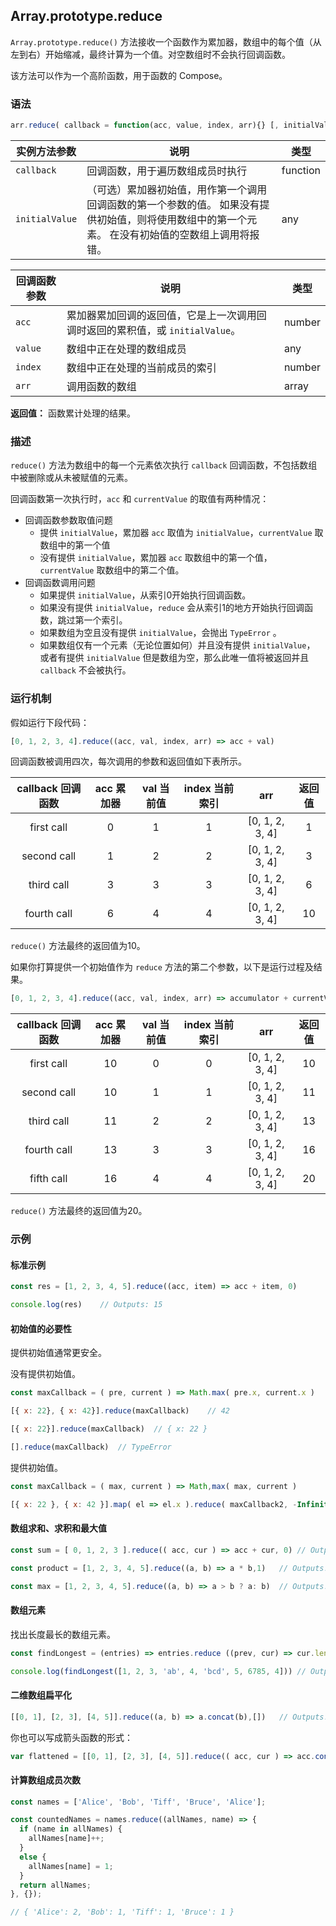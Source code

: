 ## Array.prototype.reduce

`Array.prototype.reduce()` 方法接收一个函数作为累加器，数组中的每个值（从左到右）开始缩减，最终计算为一个值。对空数组时不会执行回调函数。

该方法可以作为一个高阶函数，用于函数的 Compose。

### 语法

```javascript
arr.reduce( callback = function(acc, value, index, arr){} [, initialValue ] )
```

| 实例方法参数   | 说明                                                         | 类型     |
| -------------- | ------------------------------------------------------------ | -------- |
| `callback`     | 回调函数，用于遍历数组成员时执行                             | function |
| `initialValue` | （可选）累加器初始值，用作第一个调用回调函数的第一个参数的值。 如果没有提供初始值，则将使用数组中的第一个元素。 在没有初始值的空数组上调用将报错。 | any      |

| 回调函数参数 | 说明                                                         | 类型   |
| ------------ | ------------------------------------------------------------ | ------ |
| `acc`        | 累加器累加回调的返回值，它是上一次调用回调时返回的累积值，或 `initialValue`。 | number |
| `value`      | 数组中正在处理的数组成员                                     | any    |
| `index`      | 数组中正在处理的当前成员的索引                               | number |
| `arr`        | 调用函数的数组                                               | array  |

**返回值：** 函数累计处理的结果。

### 描述

`reduce()` 方法为数组中的每一个元素依次执行 `callback` 回调函数，不包括数组中被删除或从未被赋值的元素。

回调函数第一次执行时，`acc` 和 `currentValue` 的取值有两种情况：

- 回调函数参数取值问题
  - 提供 `initialValue`，累加器 `acc` 取值为 `initialValue`，`currentValue` 取数组中的第一个值
  - 没有提供 `initialValue`，累加器 `acc` 取数组中的第一个值，`currentValue` 取数组中的第二个值。
- 回调函数调用问题
  - 如果提供 `initialValue`，从索引0开始执行回调函数。
  - 如果没有提供 `initialValue`，`reduce` 会从索引1的地方开始执行回调函数，跳过第一个索引。
  - 如果数组为空且没有提供 `initialValue`，会抛出 `TypeError` 。
  - 如果数组仅有一个元素（无论位置如何）并且没有提供 `initialValue`， 或者有提供 `initialValue` 但是数组为空，那么此唯一值将被返回并且 `callback` 不会被执行。

### 运行机制

假如运行下段代码：

```js
[0, 1, 2, 3, 4].reduce((acc, val, index, arr) => acc + val)
```

回调函数被调用四次，每次调用的参数和返回值如下表所示。

| callback 回调函数 | acc 累加器 | val 当前值 | index 当前索引 |       arr       | 返回值 |
| :---------------: | :--------: | :--------: | :------------: | :-------------: | :----: |
|    first call     |     0      |     1      |       1        | [0, 1, 2, 3, 4] |   1    |
|    second call    |     1      |     2      |       2        | [0, 1, 2, 3, 4] |   3    |
|    third call     |     3      |     3      |       3        | [0, 1, 2, 3, 4] |   6    |
|    fourth call    |     6      |     4      |       4        | [0, 1, 2, 3, 4] |   10   |

`reduce()` 方法最终的返回值为10。

如果你打算提供一个初始值作为 `reduce` 方法的第二个参数，以下是运行过程及结果。

```javascript
[0, 1, 2, 3, 4].reduce((acc, val, index, arr) => accumulator + currentValue, 10 );
```

| callback 回调函数 | acc 累加器 | val 当前值 | index 当前索引 |       arr       | 返回值 |
| :---------------: | :--------: | :--------: | :------------: | :-------------: | :----: |
|    first call     |     10     |     0      |       0        | [0, 1, 2, 3, 4] |   10   |
|    second call    |     10     |     1      |       1        | [0, 1, 2, 3, 4] |   11   |
|    third call     |     11     |     2      |       2        | [0, 1, 2, 3, 4] |   13   |
|    fourth call    |     13     |     3      |       3        | [0, 1, 2, 3, 4] |   16   |
|    fifth call     |     16     |     4      |       4        | [0, 1, 2, 3, 4] |   20   |

`reduce()` 方法最终的返回值为20。

### 示例

#### 标准示例

```js
const res = [1, 2, 3, 4, 5].reduce((acc, item) => acc + item, 0)

console.log(res)	// Outputs: 15
```

#### 初始值的必要性

提供初始值通常更安全。

没有提供初始值。

```js
const maxCallback = ( pre, current ) => Math.max( pre.x, current.x )

[{ x: 22}, { x: 42}].reduce(maxCallback)	// 42

[{ x: 22}].reduce(maxCallback)	// { x: 22 }

[].reduce(maxCallback)	// TypeError
```

提供初始值。

```js
const maxCallback = ( max, current ) => Math,max( max, current )

[{ x: 22 }, { x: 42 }].map( el => el.x ).reduce( maxCallback2, -Infinity );
```

#### 数组求和、求积和最大值

```js
const sum = [ 0, 1, 2, 3 ].reduce(( acc, cur ) => acc + cur, 0)	// Outputs: 6

const product = [1, 2, 3, 4, 5].reduce((a, b) => a * b,1)	// Outputs: 120

const max = [1, 2, 3, 4, 5].reduce((a, b) => a > b ? a: b)	// Outputs: 5
```

#### 数组元素

找出长度最长的数组元素。

```js
const findLongest = (entries) => entries.reduce ((prev, cur) => cur.length > prev.length ? cur : prev, '')

console.log(findLongest([1, 2, 3, 'ab', 4, 'bcd', 5, 6785, 4]))	// Outputs: 'bcd'
```

#### 二维数组扁平化

```js
[[0, 1], [2, 3], [4, 5]].reduce((a, b) => a.concat(b),[])	// Outputs: [0, 1, 2, 3, 4, 5]
```

你也可以写成箭头函数的形式：

```js
var flattened = [[0, 1], [2, 3], [4, 5]].reduce(( acc, cur ) => acc.concat(cur), [])
```

#### 计算数组成员次数

```javascript
const names = ['Alice', 'Bob', 'Tiff', 'Bruce', 'Alice'];

const countedNames = names.reduce((allNames, name) => { 
  if (name in allNames) {
    allNames[name]++;
  }
  else {
    allNames[name] = 1;
  }
  return allNames;
}, {});

// { 'Alice': 2, 'Bob': 1, 'Tiff': 1, 'Bruce': 1 }
```
